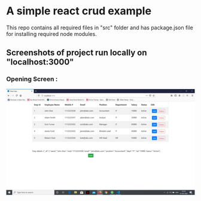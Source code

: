 # A simple react crud example
This repo contains all required files in "src" folder and has package.json file for installing required node modules.

## Screenshots of project run locally on "localhost:3000"

### Opening Screen : 

![Opening Screen](/images/react-crud-screen.png)
